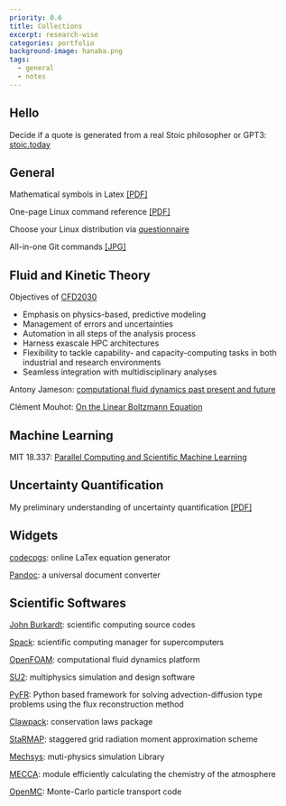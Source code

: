 ```yaml
---
priority: 0.6
title: Collections
excerpt: research-wise
categories: portfolio
background-image: hanaba.png
tags:
  - general
  - notes
---
```


## Hello

Decide if a quote is generated from a real Stoic philosopher or GPT3: [stoic.today](https://www.stoic.today/)

## General

Mathematical symbols in Latex [[PDF]](https://tbxiao.github.io/documents//latex-math.pdf)

One-page Linux command reference [[PDF]](https://files.fosswire.com/2007/08/fwunixref.pdf)

Choose your Linux distribution via [questionnaire](https://distrochooser.de/en/)

All-in-one Git commands [[JPG]](https://tbxiao.github.io/img//git.jpg)

## Fluid and Kinetic Theory

Objectives of [CFD2030](http://www.cfd2030.com/index.html)

- Emphasis on physics-based, predictive modeling 
- Management of errors and uncertainties
- Automation in all steps of the analysis process
- Harness exascale HPC architectures
- Flexibility to tackle capability- and capacity-computing tasks in both industrial and research environments
- Seamless integration with multidisciplinary analyses

Antony Jameson: [computational fluid dynamics past present and future](https://tbxiao.github.io/documents//jameson-cfd.pdf)

Clément Mouhot: [On the Linear Boltzmann Equation](https://cmouhot.files.wordpress.com/2010/01/chapter4.pdf)

## Machine Learning

MIT 18.337: [Parallel Computing and Scientific Machine Learning](https://mitmath.github.io/18337/)

## Uncertainty Quantification

My preliminary understanding of uncertainty quantification [[PDF]](https://tbxiao.github.io/documents//understand-uq.pdf)

## Widgets

[codecogs](https://www.codecogs.com/latex/eqneditor.php): online LaTex equation generator

[Pandoc](https://pandoc.org/index.html): a universal document converter

## Scientific Softwares

[John Burkardt](https://people.sc.fsu.edu/~jburkardt/): scientific computing source codes

[Spack](https://spack.io/): scientific computing manager for supercomputers

[OpenFOAM](https://openfoam.org/): computational fluid dynamics platform

[SU2](https://su2code.github.io/): multiphysics simulation and design software

[PyFR](http://www.pyfr.org/): Python based framework for solving advection-diffusion type problems using the flux reconstruction method

[Clawpack](https://www.clawpack.org/): conservation laws package

[StaRMAP](https://www.math.temple.edu/~seibold/research/starmap/): staggered grid radiation moment approximation scheme

[Mechsys](http://mechsys.nongnu.org): muti-physics simulation Library

[MECCA](http://www.rolf-sander.net/messy/mecca/): module efficiently calculating the chemistry of the atmosphere

[OpenMC](http://web.mit.edu/smharper/www/): Monte-Carlo particle transport code
